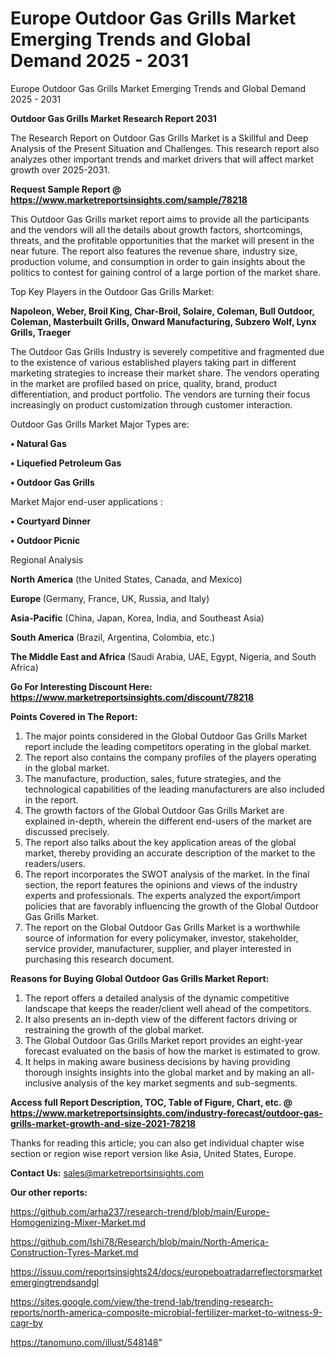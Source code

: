 # Europe Outdoor Gas Grills Market Emerging Trends and Global Demand 2025 - 2031
 Europe Outdoor Gas Grills Market Emerging Trends and Global Demand 2025 - 2031

<strong>Outdoor Gas Grills Market Research Report 2031</strong>

The Research Report on Outdoor Gas Grills Market is a Skillful and Deep Analysis of the Present Situation and Challenges. This research report also analyzes other important trends and market drivers that will affect market growth over 2025-2031.

<strong>Request Sample Report @ <a href=https://www.marketreportsinsights.com/sample/78218>https://www.marketreportsinsights.com/sample/78218</a></strong>

This Outdoor Gas Grills market report aims to provide all the participants and the vendors will all the details about growth factors, shortcomings, threats, and the profitable opportunities that the market will present in the near future. The report also features the revenue share, industry size, production volume, and consumption in order to gain insights about the politics to contest for gaining control of a large portion of the market share.

Top Key Players in the Outdoor Gas Grills Market:

<strong>Napoleon, Weber, Broil King, Char-Broil, Solaire, Coleman, Bull Outdoor, Coleman, Masterbuilt Grills, Onward Manufacturing, Subzero Wolf, Lynx Grills, Traeger</strong>

The Outdoor Gas Grills Industry is severely competitive and fragmented due to the existence of various established players taking part in different marketing strategies to increase their market share. The vendors operating in the market are profiled based on price, quality, brand, product differentiation, and product portfolio. The vendors are turning their focus increasingly on product customization through customer interaction.

Outdoor Gas Grills Market Major Types are:

<strong>• Natural Gas

• Liquefied Petroleum Gas

• Outdoor Gas Grills</strong>

Market Major end-user applications :

<strong>• Courtyard Dinner

• Outdoor Picnic</strong>

Regional Analysis

</u><strong><b>North America</b></strong> (the United States, Canada, and Mexico)

<strong><b>Europe </b></strong>(Germany, France, UK, Russia, and Italy)

<strong><b>Asia-Pacific</b></strong> (China, Japan, Korea, India, and Southeast Asia)

<strong><b>South America</b></strong> (Brazil, Argentina, Colombia, etc.)

<strong><b>The Middle East and Africa</b></strong> (Saudi Arabia, UAE, Egypt, Nigeria, and South Africa)

<strong>Go For Interesting Discount Here: <a href=https://www.marketreportsinsights.com/discount/78218>https://www.marketreportsinsights.com/discount/78218</a></strong>

<strong>Points Covered in The Report:</strong>
<ol>
  <li>The major points considered in the Global Outdoor Gas Grills Market report include the leading competitors operating in the global market.</li>
  <li>The report also contains the company profiles of the players operating in the global market.</li>
  <li>The manufacture, production, sales, future strategies, and the technological capabilities of the leading manufacturers are also included in the report.</li>
  <li>The growth factors of the Global Outdoor Gas Grills Market are explained in-depth, wherein the different end-users of the market are discussed precisely.</li>
  <li>The report also talks about the key application areas of the global market, thereby providing an accurate description of the market to the readers/users.</li>
  <li>The report incorporates the SWOT analysis of the market. In the final section, the report features the opinions and views of the industry experts and professionals. The experts analyzed the export/import policies that are favorably influencing the growth of the Global Outdoor Gas Grills Market.</li>
  <li>The report on the Global Outdoor Gas Grills Market is a worthwhile source of information for every policymaker, investor, stakeholder, service provider, manufacturer, supplier, and player interested in purchasing this research document.</li>
</ol>
<strong>Reasons for Buying Global Outdoor Gas Grills Market Report:</strong>

<ol>
  <li>The report offers a detailed analysis of the dynamic competitive landscape that keeps the reader/client well ahead of the competitors.</li>
  <li>It also presents an in-depth view of the different factors driving or restraining the growth of the global market.</li>
  <li>The Global Outdoor Gas Grills Market report provides an eight-year forecast evaluated on the basis of how the market is estimated to grow.</li>
  <li>It helps in making aware business decisions by having providing thorough insights insights into the global market and by making an all-inclusive analysis of the key market segments and sub-segments.</li>
</ol>
<strong>Access full Report Description, TOC, Table of Figure, Chart, etc. @ <a href=https://www.marketreportsinsights.com/industry-forecast/outdoor-gas-grills-market-growth-and-size-2021-78218>https://www.marketreportsinsights.com/industry-forecast/outdoor-gas-grills-market-growth-and-size-2021-78218</a></strong>


Thanks for reading this article; you can also get individual chapter wise section or region wise report version like Asia, United States, Europe.

<strong>Contact Us:</strong>
sales@marketreportsinsights.com

<strong>Our other reports:</strong>

<a href=https://github.com/arha237/research-trend/blob/main/Europe-Homogenizing-Mixer-Market.md>https://github.com/arha237/research-trend/blob/main/Europe-Homogenizing-Mixer-Market.md</a>

<a href=https://github.com/Ishi78/Research/blob/main/North-America-Construction-Tyres-Market.md>https://github.com/Ishi78/Research/blob/main/North-America-Construction-Tyres-Market.md</a>

<a href=https://issuu.com/reportsinsights24/docs/europeboatradarreflectorsmarketemergingtrendsandgl>https://issuu.com/reportsinsights24/docs/europeboatradarreflectorsmarketemergingtrendsandgl</a>

<a href=https://sites.google.com/view/the-trend-lab/trending-research-reports/north-america-composite-microbial-fertilizer-market-to-witness-9-cagr-by>https://sites.google.com/view/the-trend-lab/trending-research-reports/north-america-composite-microbial-fertilizer-market-to-witness-9-cagr-by</a>

<a href=https://tanomuno.com/illust/548148>https://tanomuno.com/illust/548148</a>"
